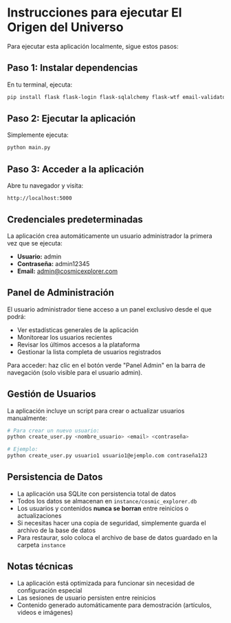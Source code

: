 # Instrucciones para ejecutar El Origen del Universo

Para ejecutar esta aplicación localmente, sigue estos pasos:

## Paso 1: Instalar dependencias
En tu terminal, ejecuta:
```bash
pip install flask flask-login flask-sqlalchemy flask-wtf email-validator gunicorn
```

## Paso 2: Ejecutar la aplicación
Simplemente ejecuta:
```bash
python main.py
```

## Paso 3: Acceder a la aplicación
Abre tu navegador y visita:
```
http://localhost:5000
```

## Credenciales predeterminadas
La aplicación crea automáticamente un usuario administrador la primera vez que se ejecuta:
- **Usuario:** admin
- **Contraseña:** admin12345
- **Email:** admin@cosmicexplorer.com

## Panel de Administración
El usuario administrador tiene acceso a un panel exclusivo desde el que podrá:
- Ver estadísticas generales de la aplicación
- Monitorear los usuarios recientes
- Revisar los últimos accesos a la plataforma
- Gestionar la lista completa de usuarios registrados

Para acceder: haz clic en el botón verde "Panel Admin" en la barra de navegación (solo visible para el usuario admin).

## Gestión de Usuarios
La aplicación incluye un script para crear o actualizar usuarios manualmente:

```bash
# Para crear un nuevo usuario:
python create_user.py <nombre_usuario> <email> <contraseña>

# Ejemplo:
python create_user.py usuario1 usuario1@ejemplo.com contraseña123
```

## Persistencia de Datos
- La aplicación usa SQLite con persistencia total de datos
- Todos los datos se almacenan en `instance/cosmic_explorer.db`
- Los usuarios y contenidos **nunca se borran** entre reinicios o actualizaciones
- Si necesitas hacer una copia de seguridad, simplemente guarda el archivo de la base de datos
- Para restaurar, solo coloca el archivo de base de datos guardado en la carpeta `instance`

## Notas técnicas
- La aplicación está optimizada para funcionar sin necesidad de configuración especial
- Las sesiones de usuario persisten entre reinicios
- Contenido generado automáticamente para demostración (artículos, videos e imágenes)